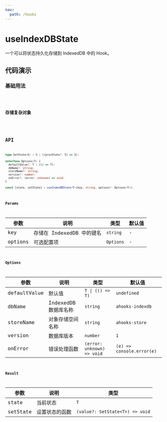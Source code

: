 ```yaml
---
nav:
  path: /hooks
---
```


# useIndexDBState

一个可以将状态持久化存储到 IndexedDB 中的 Hook。

## 代码演示

### 基础用法

<code src="./demo/demo1.tsx" />

### 存储复杂对象

<code src="./demo/demo2.tsx" />

## API

```typescript
type SetState<S> = S | ((prevState?: S) => S);

interface Options<T> {
  defaultValue?: T | (() => T);
  dbName?: string;
  storeName?: string;
  version?: number;
  onError?: (error: unknown) => void;
}

const [state, setState] = useIndexDBState<T>(key: string, options?: Options<T>);
```

### Params

| 参数    | 说明                          | 类型     | 默认值 |
|---------|-------------------------------|----------|--------|
| key     | 存储在 IndexedDB 中的键名     | `string` | -      |
| options | 可选配置项                    | `Options`| -      |

### Options

| 参数         | 说明                              | 类型                      | 默认值                  |
|--------------|-----------------------------------|---------------------------|-------------------------|
| defaultValue | 默认值                            | `T \| (() => T)`          | `undefined`             |
| dbName       | IndexedDB 数据库名称              | `string`                  | `ahooks-indexdb`        |
| storeName    | 对象存储空间名称                  | `string`                  | `ahooks-store`          |
| version      | 数据库版本                        | `number`                  | `1`                     |
| onError      | 错误处理函数                      | `(error: unknown) => void`| `(e) => console.error(e)` |

### Result

| 参数     | 说明                    | 类型                           |
|----------|-------------------------|--------------------------------|
| state    | 当前状态                | `T`                            |
| setState | 设置状态的函数          | `(value?: SetState<T>) => void`| 